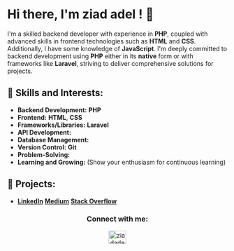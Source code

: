 # Hi there, I'm ziad adel ! 👋

I'm a skilled backend developer with experience in **PHP**, coupled with advanced skills in frontend technologies such as **HTML** and **CSS**. Additionally, I have some knowledge of **JavaScript**. I'm deeply committed to backend development using **PHP** either in its **native** form or with frameworks like **Laravel**, striving to deliver comprehensive solutions for projects.

## 🌟 Skills and Interests:

- **Backend Development:** **PHP**
- **Frontend:** **HTML**, **CSS**
- **Frameworks/Libraries:** **Laravel**
- **API Development:**
- **Database Management:**
- **Version Control:** **Git**
- **Problem-Solving:**
- **Learning and Growing:** (Show your enthusiasm for continuous learning)

## 🚀 Projects:
* **[LinkedIn](https://www.linkedin.com/)**      **[Medium](https://medium.com/)**     **[Stack Overflow](https://stackoverflow.com/)**
<h3 align="center">Connect with me:</h3>
<p align="center">
<a href="mailto:ziadadel00120@gmail.com" target="blank"><img align="center" src="https://raw.githubusercontent.com/rahuldkjain/github-profile-readme-generator/master/src/images/icons/Social/mail.svg" alt="ziadadel00120@gmail.com" height="30" width="40" /></a>
</p>

